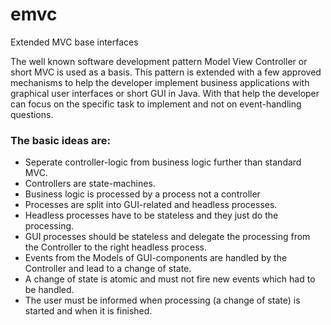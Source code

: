 # emvc
Extended MVC base interfaces

The well known software development pattern Model View Controller or short MVC is used as a basis.
This pattern is extended with a few approved mechanisms to help the developer implement business applications
with graphical user interfaces or short GUI in Java.
With that help the developer can focus on the specific task to implement and not on event-handling questions.

### The basic ideas are:
- Seperate controller-logic from business logic further than standard MVC.
- Controllers are state-machines.
- Business logic is processed by a process not a controller
- Processes are split into GUI-related and headless processes.
- Headless processes have to be stateless and they just do the processing.
- GUI processes should be stateless and delegate the processing from the Controller to the right headless process.
- Events from the Models of GUI-components are handled by the Controller and lead to a change of state.
- A change of state is atomic and must not fire new events which had to be handled.
- The user must be informed when processing (a change of state) is started and when it is finished.
